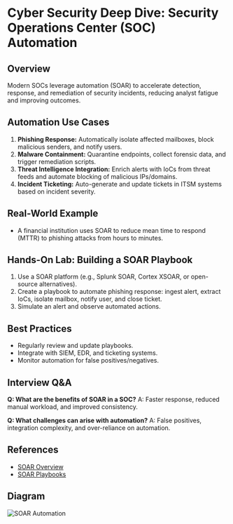 # Cyber Security Deep Dive: Security Operations Center (SOC) Automation

## Overview
Modern SOCs leverage automation (SOAR) to accelerate detection, response, and remediation of security incidents, reducing analyst fatigue and improving outcomes.

## Automation Use Cases
1. **Phishing Response:** Automatically isolate affected mailboxes, block malicious senders, and notify users.
2. **Malware Containment:** Quarantine endpoints, collect forensic data, and trigger remediation scripts.
3. **Threat Intelligence Integration:** Enrich alerts with IoCs from threat feeds and automate blocking of malicious IPs/domains.
4. **Incident Ticketing:** Auto-generate and update tickets in ITSM systems based on incident severity.

## Real-World Example
- A financial institution uses SOAR to reduce mean time to respond (MTTR) to phishing attacks from hours to minutes.

## Hands-On Lab: Building a SOAR Playbook
1. Use a SOAR platform (e.g., Splunk SOAR, Cortex XSOAR, or open-source alternatives).
2. Create a playbook to automate phishing response: ingest alert, extract IoCs, isolate mailbox, notify user, and close ticket.
3. Simulate an alert and observe automated actions.

## Best Practices
- Regularly review and update playbooks.
- Integrate with SIEM, EDR, and ticketing systems.
- Monitor automation for false positives/negatives.

## Interview Q&A
**Q: What are the benefits of SOAR in a SOC?**
A: Faster response, reduced manual workload, and improved consistency.

**Q: What challenges can arise with automation?**
A: False positives, integration complexity, and over-reliance on automation.

## References
- [SOAR Overview](https://www.splunk.com/en_us/solutions/soar.html)
- [SOAR Playbooks](https://www.paloaltonetworks.com/cortex/soar)

## Diagram
![SOAR Automation](https://www.splunk.com/content/dam/splunk2/images/soar/soar-automation-diagram.png)
